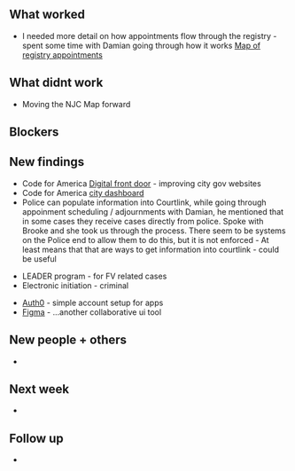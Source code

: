 ## What worked
* I needed more detail on how appointments flow through the registry - spent some time with Damian going through how it works [Map of registry appointments](https://drive.google.com/open?id=0B4BAde5Ar3z6LVNVVE1Wak9pUnc)

## What didnt work
* Moving the NJC Map forward

## Blockers

## New findings
* Code for America [Digital front door](https://www.codeforamerica.org/our-work/initiatives/digitalfrontdoor/) - improving city gov websites
* Code for America [city dashboard](https://www.codeforamerica.org/products/city-analytics-dashboard/)
* Police can populate information into Courtlink, while going through appoinment scheduling / adjournments with Damian, he mentioned that in some cases they receive cases directly from police. Spoke with Brooke and she took us through the process. There seem to be systems on the Police end to allow them to do this, but it is not enforced - At least means that that are ways to get information into courtlink - could be useful
 - LEADER program - for FV related cases
 - Electronic initiation - criminal
* [Auth0](https://manage.auth0.com/) - simple account setup for apps
* [Figma](https://www.figma.com/) - ...another collaborative ui tool

## New people + others
*

## Next week
*

## Follow up
*
